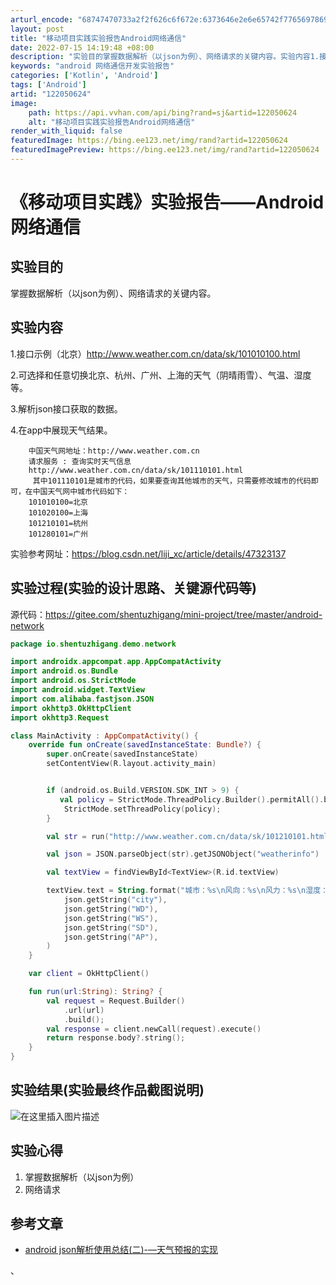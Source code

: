 ```yaml
---
arturl_encode: "68747470733a2f2f626c6f672e:6373646e2e6e65742f77656978696e5f34333237323738312f:61727469636c652f64657461696c732f313232303530363234"
layout: post
title: "移动项目实践实验报告Android网络通信"
date: 2022-07-15 14:19:48 +08:00
description: "实验目的掌握数据解析（以json为例）、网络请求的关键内容。实验内容1.接口示例（北京）http:/"
keywords: "android 网络通信开发实验报告"
categories: ['Kotlin', 'Android']
tags: ['Android']
artid: "122050624"
image:
    path: https://api.vvhan.com/api/bing?rand=sj&artid=122050624
    alt: "移动项目实践实验报告Android网络通信"
render_with_liquid: false
featuredImage: https://bing.ee123.net/img/rand?artid=122050624
featuredImagePreview: https://bing.ee123.net/img/rand?artid=122050624
---
```


# 《移动项目实践》实验报告——Android网络通信

## 实验目的

掌握数据解析（以json为例）、网络请求的关键内容。

## 实验内容

1.接口示例（北京）http://www.weather.com.cn/data/sk/101010100.html
  
2.可选择和任意切换北京、杭州、广州、上海的天气（阴晴雨雪）、气温、湿度等。
  
3.解析json接口获取的数据。
  
4.在app中展现天气结果。

```
	中国天气网地址：http://www.weather.com.cn
	请求服务 : 查询实时天气信息
	http://www.weather.com.cn/data/sk/101110101.html
	 其中101110101是城市的代码，如果要查询其他城市的天气，只需要修改城市的代码即可，在中国天气网中城市代码如下：
	101010100=北京
	101020100=上海
	101210101=杭州
	101280101=广州

```

实验参考网址：https://blog.csdn.net/liji_xc/article/details/47323137

## 实验过程(实验的设计思路、关键源代码等)

源代码：https://gitee.com/shentuzhigang/mini-project/tree/master/android-network

```kotlin
package io.shentuzhigang.demo.network

import androidx.appcompat.app.AppCompatActivity
import android.os.Bundle
import android.os.StrictMode
import android.widget.TextView
import com.alibaba.fastjson.JSON
import okhttp3.OkHttpClient
import okhttp3.Request

class MainActivity : AppCompatActivity() {
    override fun onCreate(savedInstanceState: Bundle?) {
        super.onCreate(savedInstanceState)
        setContentView(R.layout.activity_main)


        if (android.os.Build.VERSION.SDK_INT > 9) {
           val policy = StrictMode.ThreadPolicy.Builder().permitAll().build();
            StrictMode.setThreadPolicy(policy);
        }

        val str = run("http://www.weather.com.cn/data/sk/101210101.html")

        val json = JSON.parseObject(str).getJSONObject("weatherinfo")

        val textView = findViewById<TextView>(R.id.textView)

        textView.text = String.format("城市：%s\n风向：%s\n风力：%s\n湿度：%s\nAP：%s\n",
            json.getString("city"),
            json.getString("WD"),
            json.getString("WS"),
            json.getString("SD"),
            json.getString("AP"),
        )
    }

    var client = OkHttpClient()

    fun run(url:String): String? {
        val request = Request.Builder()
            .url(url)
            .build();
        val response = client.newCall(request).execute()
        return response.body?.string();
    }
}

```

## 实验结果(实验最终作品截图说明)

![在这里插入图片描述](https://i-blog.csdnimg.cn/blog_migrate/56bcc87a5f66d620909ea402ea45f7f0.png#pic_center)

## 实验心得

1. 掌握数据解析（以json为例）
2. 网络请求

## 参考文章

* [android json解析使用总结(二)-—天气预报的实现](https://blog.csdn.net/liji_xc/article/details/47323137)

、
